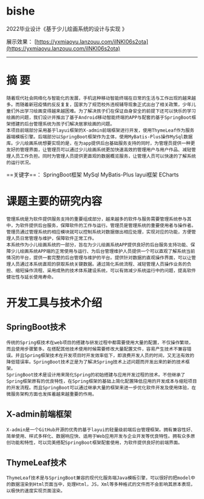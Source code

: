 # bishe
2022毕业设计《基于少儿绘画系统的设计与实现 》

展示效果：
[https://yxmiaoyu.lanzouu.com/ilNKI06s2ota](https://yxmiaoyu.lanzouu.com/ilNKI06s2ota)


------

# 摘  要

    随着现代社会网络化与智能化的发展，手机这种移动智能终端在日常的生活与工作出现的越来越多。而随着新冠疫情的反反复复，国家为了规范校外违规辅导现象正式出台了相关政策，少年儿童们外出学习绘画变得越来越困难。为了解决孩子们在保证自身安全的前提下还可以快乐的学习绘画的问题，我们设计并推出了基于Android移动智能终端的APP与配套的基于SpringBoot框架搭建的后台管理系统为孩子们解决居家绘画的问题。
    本项目前端部分采用基于layui框架的X-admin前端框架进行开发，使用ThymeLeaf作为服务器端模板引擎。后端部分以SpringBoot框架作为主体，使用MyBatis-Plus操作MySql数据库。少儿绘画系统想要实现的是，在为app提供后台基础服务支持的同时，为管理员提供一种更友好的管理界面，让管理员可以通过少儿绘画系统更加快速高效的管理用户与用户作品、减轻管理人员工作负担。同时为管理人员提供更直观的数据概览服务，让管理人员可以快速的了解系统的运行状况。
    
==关键字==：  SpringBoot框架  MySql  MyBatis-Plus  layui框架  ECharts


#  课题主要的研究内容
    管理系统是为软件提供服务支持的重要组成部分，越来越多的软件与服务需要管理系统参与其中，为软件提供后台服务，保障软件的工作与运行。管理员是管理系统的重要使用者与操作者。管理员通过管理系统的相应模块就可以控制系统对数据做出相应处理，实现对应的功能，方便管理人员日常管理与维护，保障软件正常工作。
    本系统作为小儿绘画系统的一部分，旨在为少儿绘画系统APP提供良好的后台服务支持功能、保障少儿绘画系统APP端的正常使用与运行、为后台管理维护人员提供一个可以直观了解系统当前情况的平台，提供一套完整的后台管理与维护的平台。提供针对数据的直观操作界面，可以让管理人员通过本系统直观的获取系统关键数据。通过简化系统流程、减轻管理人员操作业务的负担、缩短操作流程、采用成熟的技术体系建设系统，可以有效减少系统运行中的问题，提高软件健壮性与延长使用寿命。

# 开发工具与技术介绍
## SpringBoot技术	
    传统的Spring框技术在web项目的搭建与研发过程中都需要使用大量的配置，不仅操作繁琐，而且使用步骤繁多。在搭配其他技术使用时候需要修改大量配置文件，容易产生技术不兼容错误。并且Spring框架技术在开发项目时开发效率低下，即浪费开发人员的时间，又无法有效的降低错误率。SpringBoot技术正是为了解决Spring技术上述问题而开发出来的新的技术框架。
    SpringBoot技术是设计用来简化Spring的初始搭建与应用开发过程的技术。不但继承了Spring框架原有的优良特性，在Spring框架的基础上简化配置降低应用的开发成本与缩短项目的开发流程。而且SpringBoot可以通过继承大量的框架来进一步优化软件开发及使用体验，在微服务架构方面也发挥着越来越重要的作用。

## X-admin前端框架
    X-admin是一个GitHub开源的优秀的基于layui的轻量级前端后台管理框架。拥有兼容性好、简单使用、样式多样化、数据响应快、适用于Web应用开发与企业开发等优良特性。拥有众多原创功能和特性，可以完美搭配SpringBoot框架配套使用，为软件提供良好的前端界面。
    
##  ThymeLeaf技术
    ThymeLeaf技术是与SpringBoot兼容的现代化服务端Java模板引擎，可以很好的把model中的数据渲染到Html页面当中，处理Html，JS，Xml等多种格式的文件而不会影响其原本表现，以极快的速度实现页面渲染。
